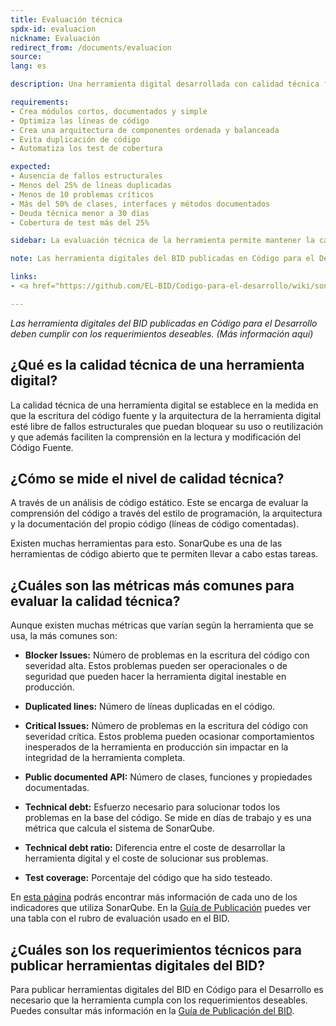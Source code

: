 ```yaml
---
title: Evaluación técnica
spdx-id: evaluacion
nickname: Evaluación
redirect_from: /documents/evaluacion
source: 
lang: es

description: Una herramienta digital desarrollada con calidad técnica facilita el mantenimiento y reusabilidad de la misma. Las condiciones necesarias especificadas a continuación sirven como lineamientos generales a la hora de desarrollar código. Las condiciones ideales serán útiles si quieres hacer una evaluación de la calidad del código.  

requirements:
- Crea módulos cortos, documentados y simple
- Optimiza las líneas de código
- Crea una arquitectura de componentes ordenada y balanceada
- Evita duplicación de código
- Automatiza los test de cobertura 

expected:
- Ausencia de fallos estructurales
- Menos del 25% de líneas duplicadas
- Menos de 10 problemas críticos
- Más del 50% de clases, interfaces y métodos documentados
- Deuda técnica menor a 30 días
- Cobertura de test más del 25%

sidebar: La evaluación técnica de la herramienta permite mantener la calidad del código y e incrementar sus posibilidades de uso, reutilización y adaptación. 

note: Las herramienta digitales del BID publicadas en Código para el Desarrollo deben cumplir con los requerimientos deseables. (Más información aquí)

links:
- <a href="https://github.com/EL-BID/Codigo-para-el-desarrollo/wiki/sonarqube.org">SonarQube </a>

---
```


*Las herramienta digitales del BID publicadas en Código para el Desarrollo deben cumplir con los requerimientos deseables. (Más información aquí)*

## ¿Qué es la calidad técnica de una herramienta digital?

La calidad técnica de una herramienta digital se establece en la medida en que la escritura del código fuente y la arquitectura de la herramienta digital esté libre de fallos estructurales que puedan bloquear su uso o reutilización y que además faciliten la comprensión en la lectura y modificación del Código Fuente.

## ¿Cómo se mide el nivel de calidad técnica?

A través de un análisis de código estático. Este se encarga de evaluar la comprensión del código a través del estilo de programación, la arquitectura y la documentación del propio código (líneas de código comentadas). 

Existen muchas herramientas para esto. SonarQube es una de las herramientas de código abierto que te permiten llevar a cabo estas tareas. 

## ¿Cuáles son las métricas más comunes para evaluar la calidad técnica?

Aunque existen muchas métricas que varían según la herramienta que se usa, la más comunes son:
* **Blocker Issues:**
Número de problemas en la escritura del código con severidad alta. Estos problemas pueden ser operacionales o de seguridad que pueden hacer la herramienta digital inestable en producción.

* **Duplicated lines:**
Número de líneas duplicadas en el código.

* **Critical Issues:**
Número de problemas en la escritura del código con severidad crítica. Estos problema pueden ocasionar comportamientos inesperados de la herramienta en producción sin impactar en la integridad de la herramienta completa.

* **Public documented API:**
Número de clases, funciones y propiedades documentadas.

* **Technical debt:**
Esfuerzo necesario para solucionar todos los problemas en la base del código. Se mide en días de trabajo y es una métrica que calcula el sistema de SonarQube.

* **Technical debt ratio:**
Diferencia entre el coste de desarrollar la herramienta digital y el coste de solucionar sus problemas. 

* **Test coverage:**
Porcentaje del código que ha sido testeado. 

En [esta página](https://docs.sonarqube.org/display/SONAR/Metric+Definitions) podrás encontrar más información de cada uno de los indicadores que utiliza SonarQube. En la [Guía de Publicación](https://el-bid.github.io/guia-de-publicacion/documents/pages/guia/) puedes ver una tabla con el rubro de evaluación usado en el BID.





## ¿Cuáles son los requerimientos técnicos para publicar herramientas digitales del BID?

Para publicar herramientas digitales del BID en Código para el Desarrollo es necesario que la herramienta cumpla con los requerimientos deseables. Puedes consultar más información en la [Guía de Publicación del BID](https://el-bid.github.io/guia-de-publicacion/documents/pages/guia/).

